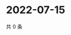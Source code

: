 # 2022-07-15

共 0 条

<!-- BEGIN WEIBO -->
<!-- 最后更新时间 Fri Jul 15 2022 06:17:24 GMT+0800 (China Standard Time) -->

<!-- END WEIBO -->
